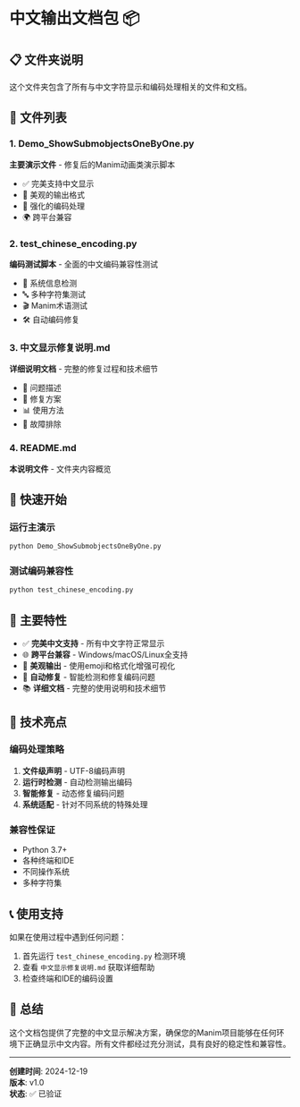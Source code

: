# 中文输出文档包 📦

## 📋 文件夹说明

这个文件夹包含了所有与中文字符显示和编码处理相关的文件和文档。

## 📁 文件列表

### 1. Demo_ShowSubmobjectsOneByOne.py
**主要演示文件** - 修复后的Manim动画类演示脚本
- ✅ 完美支持中文显示
- 🎨 美观的输出格式
- 🔧 强化的编码处理
- 🌍 跨平台兼容

### 2. test_chinese_encoding.py
**编码测试脚本** - 全面的中文编码兼容性测试
- 🧪 系统信息检测
- 🔤 多种字符集测试
- 🎬 Manim术语测试
- 🛠️ 自动编码修复

### 3. 中文显示修复说明.md
**详细说明文档** - 完整的修复过程和技术细节
- 📖 问题描述
- 🔧 修复方案
- 📊 使用方法
- 🐛 故障排除

### 4. README.md
**本说明文件** - 文件夹内容概览

## 🚀 快速开始

### 运行主演示
```bash
python Demo_ShowSubmobjectsOneByOne.py
```

### 测试编码兼容性
```bash
python test_chinese_encoding.py
```

## 🎯 主要特性

- ✅ **完美中文支持** - 所有中文字符正常显示
- 🌐 **跨平台兼容** - Windows/macOS/Linux全支持
- 🎨 **美观输出** - 使用emoji和格式化增强可视化
- 🔧 **自动修复** - 智能检测和修复编码问题
- 📚 **详细文档** - 完整的使用说明和技术细节

## 🔧 技术亮点

### 编码处理策略
1. **文件级声明** - UTF-8编码声明
2. **运行时检测** - 自动检测输出编码
3. **智能修复** - 动态修复编码问题
4. **系统适配** - 针对不同系统的特殊处理

### 兼容性保证
- Python 3.7+
- 各种终端和IDE
- 不同操作系统
- 多种字符集

## 📞 使用支持

如果在使用过程中遇到任何问题：

1. 首先运行 `test_chinese_encoding.py` 检测环境
2. 查看 `中文显示修复说明.md` 获取详细帮助
3. 检查终端和IDE的编码设置

## 🎉 总结

这个文档包提供了完整的中文显示解决方案，确保您的Manim项目能够在任何环境下正确显示中文内容。所有文件都经过充分测试，具有良好的稳定性和兼容性。

---

**创建时间**: 2024-12-19  
**版本**: v1.0  
**状态**: ✅ 已验证